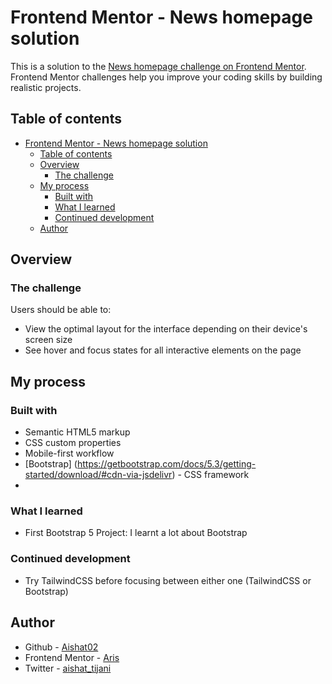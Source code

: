 # Frontend Mentor - News homepage solution

This is a solution to the [News homepage challenge on Frontend Mentor](https://www.frontendmentor.io/challenges/news-homepage-H6SWTa1MFl). Frontend Mentor challenges help you improve your coding skills by building realistic projects.

## Table of contents

- [Frontend Mentor - News homepage solution](#frontend-mentor---news-homepage-solution)
  - [Table of contents](#table-of-contents)
  - [Overview](#overview)
    - [The challenge](#the-challenge)
  - [My process](#my-process)
    - [Built with](#built-with)
    - [What I learned](#what-i-learned)
    - [Continued development](#continued-development)
  - [Author](#author)

## Overview

### The challenge

Users should be able to:

- View the optimal layout for the interface depending on their device's screen size
- See hover and focus states for all interactive elements on the page

## My process

### Built with

- Semantic HTML5 markup
- CSS custom properties
- Mobile-first workflow
- [Bootstrap] (https://getbootstrap.com/docs/5.3/getting-started/download/#cdn-via-jsdelivr) - CSS framework
-

### What I learned

- First Bootstrap 5 Project: I learnt a lot about Bootstrap

### Continued development

- Try TailwindCSS before focusing between either one (TailwindCSS or Bootstrap)

## Author

- Github - [Aishat02](https://github.com/Aishat02)
- Frontend Mentor - [Aris](https://www.frontendmentor.io/profile/Aishat02)
- Twitter - [aishat_tijani](https://www.twitter.com/aishat__tijani)
